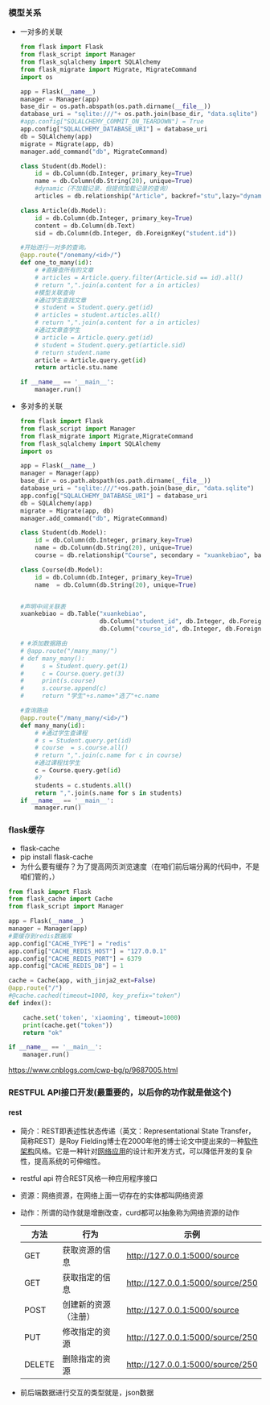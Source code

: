 ### 模型关系

- 一对多的关联

  ```python
  from flask import Flask
  from flask_script import Manager
  from flask_sqlalchemy import SQLAlchemy
  from flask_migrate import Migrate, MigrateCommand
  import os
  
  app = Flask(__name__)
  manager = Manager(app)
  base_dir = os.path.abspath(os.path.dirname(__file__))
  database_uri = "sqlite:///"+ os.path.join(base_dir, "data.sqlite")
  #app.config["SQLALCHEMY_COMMIT_ON_TEARDOWN"] = True
  app.config["SQLALCHEMY_DATABASE_URI"] = database_uri
  db = SQLAlchemy(app)
  migrate = Migrate(app, db)
  manager.add_command("db", MigrateCommand)
  
  class Student(db.Model):
      id = db.Column(db.Integer, primary_key=True)
      name = db.Column(db.String(20), unique=True)
      #dynamic（不加载记录，但提供加载记录的查询）
      articles = db.relationship("Article", backref="stu",lazy="dynamic")
  
  class Article(db.Model):
      id = db.Column(db.Integer, primary_key=True)
      content = db.Column(db.Text)
      sid = db.Column(db.Integer, db.ForeignKey("student.id"))
  
  #开始进行一对多的查询。
  @app.route("/onemany/<id>/")
  def one_to_many(id):
      # #直接查所有的文章
      # articles = Article.query.filter(Article.sid == id).all()
      # return ",".join(a.content for a in articles)
      #模型关联查询
      #通过学生查找文章
      # student = Student.query.get(id)
      # articles = student.articles.all()
      # return ",".join(a.content for a in articles)
      #通过文章查学生
      # article = Article.query.get(id)
      # student = Student.query.get(article.sid)
      # return student.name
      article = Article.query.get(id)
      return article.stu.name
  
  if __name__ == '__main__':
      manager.run()
  ```

  

- 多对多的关联

  ```python
  from flask import Flask
  from flask_script import Manager
  from flask_migrate import Migrate,MigrateCommand
  from flask_sqlalchemy import SQLAlchemy
  import os
  
  app = Flask(__name__)
  manager = Manager(app)
  base_dir = os.path.abspath(os.path.dirname(__file__))
  database_uri = "sqlite:///"+os.path.join(base_dir, "data.sqlite")
  app.config["SQLALCHEMY_DATABASE_URI"] = database_uri
  db = SQLAlchemy(app)
  migrate = Migrate(app, db)
  manager.add_command("db", MigrateCommand)
  
  class Student(db.Model):
      id = db.Column(db.Integer, primary_key=True)
      name = db.Column(db.String(20), unique=True)
      course = db.relationship("Course", secondary = "xuankebiao", backref = db.backref("students",lazy="dynamic"),lazy = "dynamic")
  
  class Course(db.Model):
      id = db.Column(db.Integer, primary_key=True)
      name  = db.Column(db.String(20), unique=True)
  
  
  #声明中间关联表
  xuankebiao = db.Table("xuankebiao",
                        db.Column("student_id", db.Integer, db.ForeignKey("student.id")),
                        db.Column("course_id", db.Integer, db.ForeignKey("course.id")))
  
  # #添加数据路由
  # @app.route("/many_many/")
  # def many_many():
  #     s = Student.query.get(1)
  #     c = Course.query.get(3)
  #     print(s.course)
  #     s.course.append(c)
  #     return "学生"+s.name+"选了"+c.name
  
  #查询路由
  @app.route("/many_many/<id>/")
  def many_many(id):
      # #通过学生查课程
      # s = Student.query.get(id)
      # course  = s.course.all()
      # return ",".join(c.name for c in course)
      #通过课程找学生
      c = Course.query.get(id)
      #?
      students = c.students.all()
      return ",".join(s.name for s in students)
  if __name__ == '__main__':
      manager.run()
  
  ```

### flask缓存

- flask-cache
- pip install flask-cache
- 为什么要有缓存？为了提高网页浏览速度（在咱们前后端分离的代码中，不是咱们管的，）

```python
from flask import Flask
from flask_cache import Cache
from flask_script import Manager

app = Flask(__name__)
manager = Manager(app)
#要缓存到redis数据库
app.config["CACHE_TYPE"] = "redis"
app.config["CACHE_REDIS_HOST"] = "127.0.0.1"
app.config["CACHE_REDIS_PORT"] = 6379
app.config["CACHE_REDIS_DB"] = 1

cache = Cache(app, with_jinja2_ext=False)
@app.route("/")
#@cache.cached(timeout=1000, key_prefix="token")
def index():

    cache.set('token', 'xiaoming', timeout=1000)
    print(cache.get("token"))
    return "ok"

if __name__ == '__main__':
    manager.run()
```

<https://www.cnblogs.com/cwp-bg/p/9687005.html> 

### RESTFUL API接口开发(最重要的，以后你的功作就是做这个)

#### rest

- 简介：REST即表述性状态传递（英文：Representational State Transfer，简称REST）是Roy Fielding博士在2000年他的博士论文中提出来的一种[软件架构](https://baike.baidu.com/item/%E8%BD%AF%E4%BB%B6%E6%9E%B6%E6%9E%84)风格。它是一种针对[网络应用](https://baike.baidu.com/item/%E7%BD%91%E7%BB%9C%E5%BA%94%E7%94%A8/2196523)的设计和开发方式，可以降低开发的复杂性，提高系统的可伸缩性。 

- restful api    符合REST风格一种应用程序接口

- 资源：网络资源，在网络上面一切存在的实体都叫网络资源

- 动作：所谓的动作就是增删改查，curd都可以抽象称为网络资源的动作

  | 方法   | 行为                 | 示例                             |
  | ------ | -------------------- | -------------------------------- |
  | GET    | 获取资源的信息       | http://127.0.0.1:5000/source     |
  | GET    | 获取指定的信息       | http://127.0.0.1:5000/source/250 |
  | POST   | 创建新的资源（注册） | http://127.0.0.1:5000/source     |
  | PUT    | 修改指定的资源       | http://127.0.0.1:5000/source/250 |
  | DELETE | 删除指定的资源       | http://127.0.0.1:5000/source/250 |

- 前后端数据进行交互的类型就是，json数据

